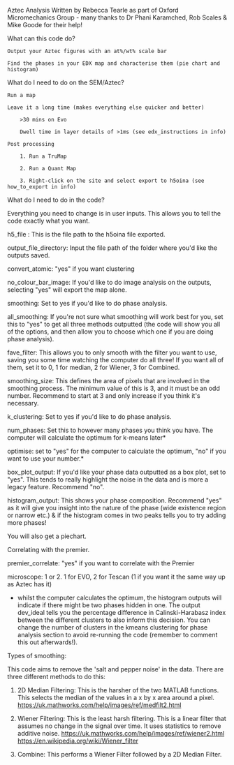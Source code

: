 Aztec Analysis
Written by Rebecca Tearle as part of Oxford Micromechanics Group - many thanks to Dr Phani Karamched, Rob Scales & Mike Goode for their help!
 
What can this code do?

	Output your Aztec figures with an at%/wt% scale bar
        
	Find the phases in your EDX map and characterise them (pie chart and histogram)


What do I need to do on the SEM/Aztec?

	Run a map
        
	Leave it a long time (makes everything else quicker and better)
        
		>30 mins on Evo
                
		Dwell time in layer details of >1ms (see edx_instructions in info)
                
	Post processing
        
		1. Run a TruMap
                
		2. Run a Quant Map
                
		3. Right-click on the site and select export to h5oina (see how_to_export in info)
	

What do I need to do in the code?

Everything you need to change is in user inputs. This allows you to tell the code exactly what you want.

h5_file : This is the file path to the h5oina file exported.

output_file_directory: Input the file path of the folder where you'd like the outputs saved.

convert_atomic: "yes" if you want clustering

no_colour_bar_image: If you'd like to do image analysis on the outputs, selecting "yes" will export the map alone.

smoothing: Set to yes if you'd like to do phase analysis.

all_smoothing: If you're not sure what smoothing will work best for you, set this to "yes" to get all three methods outputted (the code will show you all of the options, and then allow you to choose which one if you are doing phase analysis).

fave_filter: This allows you to only smooth with the filter you want to use, saving you some time watching the computer do all three! 
			If you want all of them, set it to 0, 1 for median, 2 for Wiener, 3 for Combined.

smoothing_size: This defines the area of pixels that are involved in the smoothing process.
			The minimum value of this is 3, and it must be an odd number. 
			Recommend to start at 3 and only increase if you think it's necessary.

k_clustering: Set to yes if you'd like to do phase analysis.

num_phases: Set this to however many phases you think you have. The computer will calculate the optimum for k-means later*

optimise: set to "yes" for the computer to calculate the optimum, "no" if you want to use your number.*

box_plot_output: If you'd like your phase data outputted as a box plot, set to "yes". This tends to really highlight the noise in the data and is more a legacy feature.
			Recommend "no".

histogram_output: This shows your phase composition. 
				Recommend "yes" as it will give you insight into the nature of the phase (wide existence region or narrow etc.) 
				& if the histogram comes in two peaks tells you to try adding more phases!

You will also get a piechart.


Correlating with the premier.

premier_correlate: "yes" if you want to correlate with the Premier

microscope: 1 or 2. 1 for EVO, 2 for Tescan (1 if you want it the same way up as Aztec has it)


* whilst the computer calculates the optimum, the histogram outputs will indicate if there might be two phases hidden in one. The output dev_ideal tells you the percentage difference in Calinski-Harabasz index between the different clusters to also inform this decision. 
You can change the number of clusters in the kmeans clustering for phase analysis section to avoid re-running the code (remember to comment this out afterwards!).
 

Types of smoothing:

This code aims to remove the 'salt and pepper noise' in the data. There are three different methods to do this:

1. 2D Median Filtering: This is the harsher of the two MATLAB functions. 
				This selects the median of the values in a x by x area around a pixel.
				https://uk.mathworks.com/help/images/ref/medfilt2.html

2. Wiener Filtering:	This is the least harsh filtering.
				This is a linear filter that assumes no change in the signal over time. 
				It uses statistics to remove additive noise.
				https://uk.mathworks.com/help/images/ref/wiener2.html
				https://en.wikipedia.org/wiki/Wiener_filter

3. Combine: 		This performs a Wiener Filter followed by a 2D Median Filter. 
